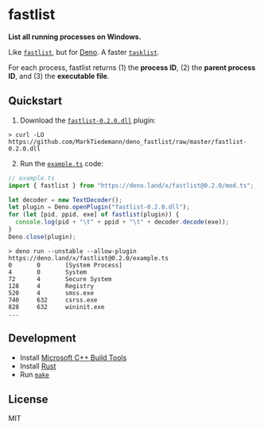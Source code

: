 # fastlist

**List all running processes on Windows.**

Like [`fastlist`](https://github.com/MarkTiedemann/fastlist), but for [Deno](https://deno.land/). A faster [`tasklist`](https://docs.microsoft.com/en-us/windows-server/administration/windows-commands/tasklist).

For each process, fastlist returns (1) the **process ID**, (2) the **parent process ID**, and (3) the **executable file**.

## Quickstart

1. Download the [`fastlist-0.2.0.dll`](https://github.com/MarkTiedemann/deno_fastlist/blob/master/fastlist-0.2.0.dll) plugin:

```batch
> curl -LO https://github.com/MarkTiedemann/deno_fastlist/raw/master/fastlist-0.2.0.dll
```

2. Run the [`example.ts`](./example.ts) code:

```typescript
// example.ts
import { fastlist } from "https://deno.land/x/fastlist@0.2.0/mod.ts";

let decoder = new TextDecoder();
let plugin = Deno.openPlugin("fastlist-0.2.0.dll");
for (let [pid, ppid, exe] of fastlist(plugin)) {
  console.log(pid + "\t" + ppid + "\t" + decoder.decode(exe));
}
Deno.close(plugin);
```

```batch
> deno run --unstable --allow-plugin https://deno.land/x/fastlist@0.2.0/example.ts
0       0       [System Process]
4       0       System
72      4       Secure System
128     4       Registry
520     4       smss.exe
740     632     csrss.exe
828     632     wininit.exe
...
```

## Development

- Install [Microsoft C++ Build Tools](https://visualstudio.microsoft.com/visual-cpp-build-tools/)
- Install [Rust](https://rustup.rs/)
- Run [`make`](./make.cmd)

## License

MIT
